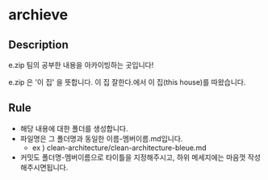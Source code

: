 # archieve

## Description

e.zip 팀의 공부한 내용을 아카이빙하는 곳입니다!

e.zip 은 '이 집' 을 뜻합니다. 이 집 잘한다.에서 이 집(this house)를 따왔습니다.

## Rule

- 해당 내용에 대한 폴더를 생성합니다.
- 파일명은 그 폴더명과 동일한 이름-멤버이름.md입니다.
  - ex ) clean-architecture/clean-architecture-bleue.md
- 커밋도 폴더명-멤버이름으로 타이틀을 지정해주시고, 하위 메세지에는 마음껏 작성해주시면됩니다.
